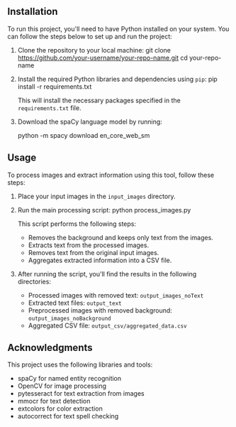 ## Installation

To run this project, you'll need to have Python installed on your system. You can follow the steps below to set up and run the project:

1. Clone the repository to your local machine:
   git clone https://github.com/your-username/your-repo-name.git
   cd your-repo-name

2. Install the required Python libraries and dependencies using `pip`:
    pip install -r requirements.txt

   This will install the necessary packages specified in the `requirements.txt` file.

4. Download the spaCy language model by running:

   python -m spacy download en_core_web_sm

## Usage

To process images and extract information using this tool, follow these steps:

1. Place your input images in the `input_images` directory.

2. Run the main processing script:
   python process_images.py

   This script performs the following steps:
   
   - Removes the background and keeps only text from the images.
   - Extracts text from the processed images.
   - Removes text from the original input images.
   - Aggregates extracted information into a CSV file.

3. After running the script, you'll find the results in the following directories:
   - Processed images with removed text: `output_images_noText`
   - Extracted text files: `output_text`
   - Preprocessed images with removed background: `output_images_noBackground`
   - Aggregated CSV file: `output_csv/aggregated_data.csv`

## Acknowledgments

This project uses the following libraries and tools:
- spaCy for named entity recognition
- OpenCV for image processing
- pytesseract for text extraction from images
- mmocr for text detection
- extcolors for color extraction
- autocorrect for text spell checking

